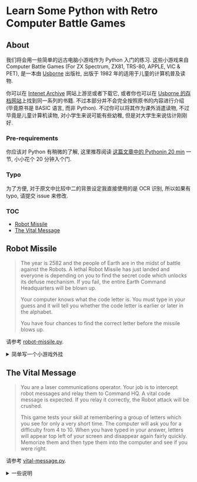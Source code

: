 # Learn Some Python with Retro Computer Battle Games
## About
我们将会用一些简单的远古电脑小游戏作为 Python 入门的练习.
这些小游戏来自 Computer Battle Games (For ZX Spectrum,
ZX81, TRS-80, APPLE, VIC & PET), 是一本由 [Usborne](https://usborne.com/) 出版社,
出版于 1982 年的适用于儿童的计算机普及读物.

你可以在 [Intenet Archive](https://archive.org/details/computer-battlegames) 网站上游览或者下载它,
或者你也可以在 [Usborne 的存档网站](https://usborne.com/row/books/computer-and-coding-books)​上找到同一系列的书籍.
不过本部分并不会完全按照原书的内容进行介绍 (毕竟原书是
BASIC 语言, 而非 Python). 不过你可以将其作为课外消遣读物,
不过毕竟是儿童计算机读物, 对小学生来说可能有些幼稚,
但是对大学生来说估计刚刚好.

### Pre-requirements
你应该对 Python 有稍微的了解,
这里推荐阅读 [这篇文章中的 Pythonin 20 min](./trivial-python-introduction.md) 一节,
小小花个 20 分钟入个门.

### Typo
为了方便, 对于原文中比较中二的背景设定我直接使用的是 OCR 识别,
所以如果有 typo, 请提交 issue 来修改.

### TOC
+ [Robot Missile](#robot-missile)
+ [The Vital Message](the-vital-message)

## Robot Missile
> The year is 2582 and the people of Earth are in the midst of battle
> against the Robots. A lethal Robot Missile has just landed and
> everyone is depending on you to find the secret code which unlocks
> its defuse mechanism. If you fail, the entire Earth Command
> Headquarters will be blown up.
>
> Your computer knows what the code letter is. You must type in your
> guess and it will tell you whether the code letter is earlier or
> later in the alphabet.
>
> You have four chances to find the correct letter before the missile
> blows up.

请参考 [robot-missile.py](./src/computer-battle-game/robot-missile.py).

<details>
<summary>简单写一个小游戏外挂</summary>
<div markdown="1">

我们发现这个小游戏完全可以用​[二分法](https://zh.wikipedia.org/zh-cn/二分法_(數學)) 来解决,
因为 `math.log(26) = 3.25 < 4`.

那么我们完全可以写一个简单的二分搜索小外挂:

```python
def guess_number():
    # 这里用到了一个多赋值
    left, right = 'A', 'Z'

    # 这里 // 是整除
    guess = chr((ord(left) + ord(right)) // 2)

    while True:
        if success_p(guess):
            return guess
        elif later_p(guess):
            left, right = guess, right
            guess = chr((ord(left) + ord(right)) // 2)
        else:
            left, right = left, right
            guess = chr((ord(left) + ord(right)) // 2)

        if left == right:
            return None
```

我们在课上将会介绍如何编写 `success_p` 以及 `later_p` 的函数,
来和外部的程序进行 IO 交互并且自动化输入命令. (这是一个查文档的例子)

</div>
</details>

## The Vital Message
> You are a laser communications operator. Your job is to intercept
> robot messages and relay them to Command HQ. A vital code message
> is expected. If you relay it correctly, the Robot attack will be
> crushed.
>
> This game tests your skill at remembering a group of letters which
> you see for only a very short time. The computer will ask you for a
> difficulty from 4 to 10. When you have typed in your answer, letters
> will appear top left of your screen and disappear again fairly quickly.
> Memorize them and then type them into the computer and see if you
> were right.

请参考 [vital-message.py](./src/computer-battle-game/vital-message.py).

<details>
<summary>一些说明</summary>
<div markdown="1">

这个游戏其实原理非常简单, 所以我们并不会对这个游戏的逻辑进行解释.
在这里我们将会换一些考查视角: 如果用户不按照我们想要的方式输入,
那么会发送什么? 如果用户的设备不是 Unix-like, 那么代码会发生什么?

即, 如何处理用户输入以及如何处理多端移植.

</div>
</details>

